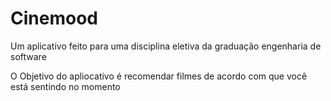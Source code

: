 # Cinemood

Um aplicativo feito para uma disciplina eletiva da graduação engenharia de software

O Objetivo do apliocativo é recomendar filmes de acordo com que você está sentindo no momento
